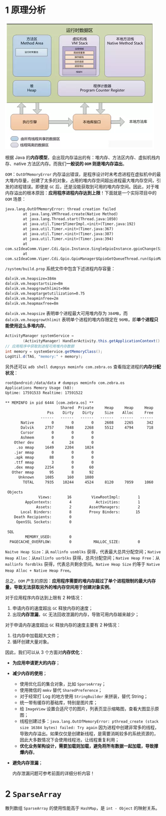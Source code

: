 # 1 原理分析

![](./pics/Snipaste_2019-08-09_15-34-42.png)

根据 Java 的**内存模型**，会出现内存溢出的有：堆内存、方法区内存、虚拟机栈内存、native 方法区内存。而我们**一般说的 `OOM` 则是堆内存溢出**。

`OOM`：`OutOfMemoryError` 内存溢出错误，是程序设计时未考虑进程在虚拟机中的最大堆内存量，创建了太多的对象，占用的堆内存空间超出进程最大堆内存空间，引发的进程错误。即便是 `GC` 后，还是没能获取到可用的堆内存空间。因此，对于堆内存溢出的根本原因：**应用程序进程内存达到上限**！下面就是一个实际项目中的 `OOM` 场景：

~~~
java.lang.OutOfMemoryError: thread creation failed
        at java.lang.VMThread.create(Native Method)
        at java.lang.Thread.start(Thread.java:1050)
        at java.util.Timer$TimerImpl.<init>(Timer.java:192)
        at java.util.Timer.<init>(Timer.java:367)
        at java.util.Timer.<init>(Timer.java:387)
        at java.util.Timer.<init>(Timer.java:394)
        at com.szIdeaComm.Viper.Cdi.Gpio.Instance.SingleGpioInstance.gpioChange(SingleGpioInstance.java:52)
        at com.szIdeaComm.Viper.Cdi.Gpio.GpioManager$GpioGetQueueThread.run(GpioManager.java:132)
~~~

`/system/build.prop` 系统文件中包含下述进程内存容量：

~~~
dalvik.vm.heapsize=384m
dalvik.vm.heapstartsize=8m
dalvik.vm.heapgrowthlimit=96m
dalvik.vm.heaptargetutilization=0.75
dalvik.vm.heapminfree=2m
dalvik.vm.heapmaxfree=8m
~~~

`dalvik.vm.heapsize` 表明单个进程最大可用堆内存为 `384MB`，而 `dalvik.vm.heapgrowthlimit` 表明单个进程的堆内存限定在 `96MB`，即**单个进程只能使用这么多堆内存**。

~~~java
ActivityManager systemService =
		(ActivityManager) HandlerActivity.this.getApplicationContext().getSystemService(Context.ACTIVITY_SERVICE);
// 应用程序中获取到进程可用堆内存数额
int memory = systemService.getMemoryClass();
LogUtil.d(TAG, "memory:" + memory);
~~~

另外还可以 `adb shell dumpsys meminfo com.zebra.os` 查看指定进程的**内存分配状况**：

~~~
root@android:/data/data # dumpsys meminfo com.zebra.os
Applications Memory Usage (kB):
Uptime: 17591533 Realtime: 17591522

** MEMINFO in pid 6444 [com.zebra.os] **
                         Shared  Private     Heap     Heap     Heap
                   Pss    Dirty    Dirty     Size    Alloc     Free
                ------   ------   ------   ------   ------   ------
       Native        0        0        0     2608     2265      342
       Dalvik     2757     7848     2268     5512     4794      718
       Cursor        0        0        0
       Ashmem        0        0        0
    Other dev        4       24        0
     .so mmap     1649     2204     1024
    .jar mmap        0        0        0
    .apk mmap       88        0        0
    .ttf mmap        3        0        0
    .dex mmap     2254        0       60
   Other mmap       95        8       92
      Unknown     1085      160     1080
        TOTAL     7935    10244     4524     8120     7059     1060

 Objects
               Views:       16         ViewRootImpl:        1
         AppContexts:        4           Activities:        1
              Assets:        2        AssetManagers:        2
       Local Binders:        8        Proxy Binders:       15
    Death Recipients:        0
     OpenSSL Sockets:        0

 SQL
         MEMORY_USED:        0
  PAGECACHE_OVERFLOW:        0          MALLOC_SIZE:        0

~~~

`Naitve Heap Size`：从 `mallinfo usmblks` 获得，代表最大总共分配空间；`Native Heap Alloc`：从`mallinfo uorblks` 获得，总共分配空间；`Native Heap Free`：从 `mallinfo fordblks` 获得，代表总共剩余空间。`Native Heap Size` 约等于 `Native Heap Alloc + Native Heap Free`。

总之，`OOM` 产生的原因：**应用程序需要的堆内存超过了单个进程限制的最大内存量，导致无法获取另外的堆内存空间用于创建对象实例**。

对于应用程序内存达到上限有 2 种情况：

1. 申请内存的速度超出 `GC` 释放内存的速度；
2. 出现**内存泄漏**，`GC` 无法回收泄漏的内存，导致可用内存越来越少；

对于申请内存速度超出 `GC` 释放内存的速度主要有 2 种情况：

1. 往内存中加载超大文件；
2. 循环创建大量对象。

因此，我们可以从 3 个方面对**内存优化**：

* **为应用申请更大的内存**；
* **减少内存的使用**；
  
  * 使用优化后的集合对象，比如 `SparseArray`；
  * 使用微信的 `mmkv` 替代 `SharedPreference`；
  * 对于经常打 Log 的地方使用 `StringBuilder` 来拼装，替代 String；
  * 统一带有缓存的基础库，特别是图片库；
  * 给 `ImageView` 设置合适尺寸的图片，列表页显示缩略图，查看大图显示原图；
  * 线程创建过多：`java.lang.OutOfMemoryError: pthread_create (stack size 16384 bytes) failed: Try again` 因为进程中创建非常多的线程，导致内存溢出。如果仅仅是创建新线程，是需要消耗较多的系统资源的，因此大多数情况下会使用线程池，让线程重复利用；
  * **优化业务架构设计，需要加载则加载，避免将所有数据一起加载，导致撑爆内存**。
* **避免内存泄漏**；

  内存泄漏问题可参考前面的详细分析内容！

# 2 `SparseArray`

散列数组 `SparseArray` 的使用性能高于 `HashMap`，是 `int - Object` 的映射关系。